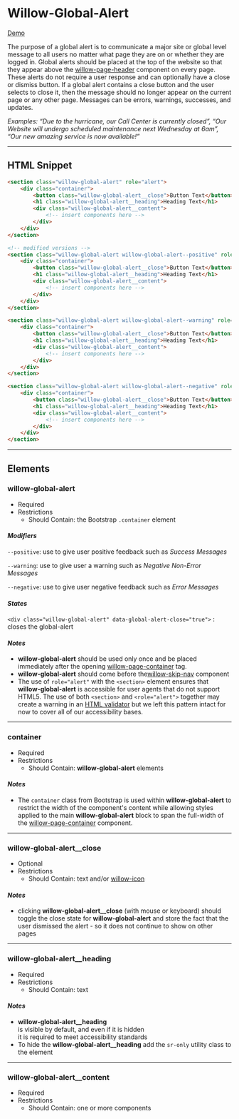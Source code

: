 # **Willow-Global-Alert**

[Demo](http://codepen.io/team/UnumUX/pen/XMpKpz)

The purpose of a global alert is to communicate a major site or global level message to all users no matter what page they are on or whether they are logged in. Global alerts should be placed at the top of the website so that they appear above the [willow-page-header](../page-header) component on every page. These alerts do not require a user response and can optionally have a close or dismiss button.  If a global alert contains a close button and the user selects to close it, then the message should no longer appear on the current page or any other page. Messages can be errors, warnings, successes, and updates.

_Examples: “Due to the hurricane, our Call Center is currently closed”, “Our Website will undergo scheduled maintenance next Wednesday at 6am”, “Our new amazing service is now available!”_

---

## HTML Snippet

```html
<section class="willow-global-alert" role="alert">
    <div class="container">
        <button class="willow-global-alert__close">Button Text</button>
        <h1 class="willow-global-alert__heading">Heading Text</h1>
        <div class="willow-global-alert__content">
            <!-- insert components here -->
        </div>
    </div>
</section>

<!-- modified versions -->
<section class="willow-global-alert willow-global-alert--positive" role="alert">
    <div class="container">
        <button class="willow-global-alert__close">Button Text</button>
        <h1 class="willow-global-alert__heading">Heading Text</h1>
        <div class="willow-global-alert__content">
            <!-- insert components here -->
        </div>
    </div>
</section>

<section class="willow-global-alert willow-global-alert--warning" role="alert">
    <div class="container">
        <button class="willow-global-alert__close">Button Text</button>
        <h1 class="willow-global-alert__heading">Heading Text</h1>
        <div class="willow-global-alert__content">
            <!-- insert components here -->
        </div>
    </div>
</section>

<section class="willow-global-alert willow-global-alert--negative" role="alert">
    <div class="container">
        <button class="willow-global-alert__close">Button Text</button>
        <h1 class="willow-global-alert__heading">Heading Text</h1>
        <div class="willow-global-alert__content">
            <!-- insert components here -->
        </div>
    </div>
</section>
```

---

## Elements

### willow-global-alert

- Required
- Restrictions
  - Should Contain: the Bootstrap `.container` element

#### _Modifiers_

`--positive`: use to give user positive feedback such as _Success Messages_

`--warning`: use to give user a warning such as _Negative Non-Error Messages_

`--negative`: use to give user negative feedback such as _Error Messages_

#### _States_

`<div class="willow-global-alert" data-global-alert-close="true">` : closes the global-alert

#### _Notes_

- **willow-global-alert** should be used only once and be placed immediately after the opening [willow-page-container](../willow-page-container) tag. 
- **willow-global-alert** should come before the[willow-skip-nav](../skip-nav) component
- The use of `role="alert"` with the `<section>` element ensures that **willow-global-alert** is accessible for user agents that do not support HTML5. The use of both `<section>` and `<role="alert">` together may create a warning in an [HTML validator](https://validator.w3.org/) but we left this pattern intact for now to cover all of our accessibility bases.

---

### container

- Required
- Restrictions
  - Should Contain: **willow-global-alert** elements

#### _Notes_

- The `container` class from Bootstrap is used within **willow-global-alert** to restrict the width of the component's content while allowing styles applied to the main **willow-global-alert** block to span the full-width of the [willow-page-container](../page-container) component.

---

### willow-global-alert__close

- Optional
- Restrictions
  - Should Contain: text and/or [willow-icon](../icons)

#### _Notes_

- clicking **willow-global-alert__close** (with mouse or keyboard) should toggle the close state for **willow-global-alert** and store the fact that the user dismissed the alert - so it does not continue to show on other pages

---

### willow-global-alert__heading

- Required
- Restrictions
  - Should Contain: text

#### _Notes_

- **willow-global-alert__heading** is visible by default, and even if it is hidden it is required to meet accessibility standards
- To hide the **willow-global-alert__heading** add the `sr-only` utility class to the element

---

### willow-global-alert__content

- Required
- Restrictions
  - Should Contain: one or more components